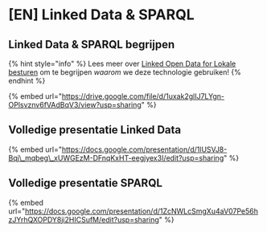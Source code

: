 # \[EN\] Linked Data & SPARQL

## Linked Data & SPARQL begrijpen

{% hint style="info" %}
Lees meer over [Linked Open Data for Lokale besturen](../linked-open-data.md) om te begrijpen _waarom_ we deze technologie gebruiken!
{% endhint %}

{% embed url="https://drive.google.com/file/d/1uxak2glIJ7LYgn-OPlsvznv6fVAdBqV3/view?usp=sharing" %}

## Volledige presentatie Linked Data

{% embed url="https://docs.google.com/presentation/d/1lUSVJ8-Bqj\_mqbeg\_xUWGEzM-DFnqKxHT-eegjyex3I/edit?usp=sharing" %}

## Volledige presentatie SPARQL

{% embed url="https://docs.google.com/presentation/d/1ZcNWLcSmgXu4aV07Pe56hzJYrhQXOPDY8ji2HICSufM/edit?usp=sharing" %}



